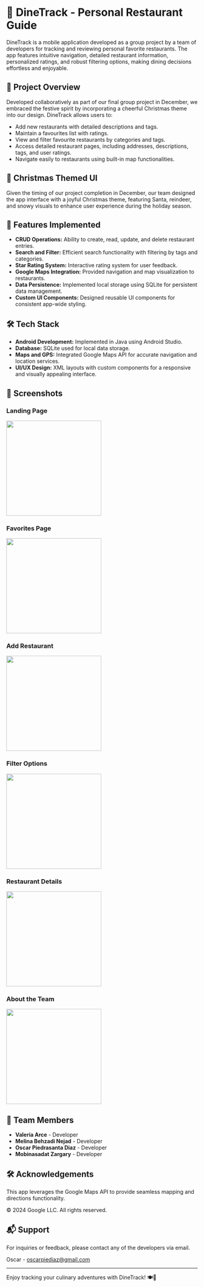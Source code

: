 
# 🎄 DineTrack - Personal Restaurant Guide

DineTrack is a mobile application developed as a group project by a team of developers for tracking and reviewing personal favorite restaurants. The app features intuitive navigation, detailed restaurant information, personalized ratings, and robust filtering options, making dining decisions effortless and enjoyable.

## 🌟 Project Overview

Developed collaboratively as part of our final group project in December, we embraced the festive spirit by incorporating a cheerful Christmas theme into our design. DineTrack allows users to:

- Add new restaurants with detailed descriptions and tags.
- Maintain a favourites list with ratings.
- View and filter favourite restaurants by categories and tags.
- Access detailed restaurant pages, including addresses, descriptions, tags, and user ratings.
- Navigate easily to restaurants using built-in map functionalities.

## 🎅 Christmas Themed UI

Given the timing of our project completion in December, our team designed the app interface with a joyful Christmas theme, featuring Santa, reindeer, and snowy visuals to enhance user experience during the holiday season.

## 📌 Features Implemented

- **CRUD Operations:** Ability to create, read, update, and delete restaurant entries.
- **Search and Filter:** Efficient search functionality with filtering by tags and categories.
- **Star Rating System:** Interactive rating system for user feedback.
- **Google Maps Integration:** Provided navigation and map visualization to restaurants.
- **Data Persistence:** Implemented local storage using SQLite for persistent data management.
- **Custom UI Components:** Designed reusable UI components for consistent app-wide styling.

## 🛠 Tech Stack

- **Android Development:** Implemented in Java using Android Studio.
- **Database:** SQLite used for local data storage.
- **Maps and GPS:** Integrated Google Maps API for accurate navigation and location services.
- **UI/UX Design:** XML layouts with custom components for a responsive and visually appealing interface.

## 📸 **Screenshots**

### Landing Page
<img src="Readme_Assets/Landing_Page.png" width="250"/>

### Favorites Page
<img src="Readme_Assets/Favourites_Page.png" width="250"/>

### Add Restaurant
<img src="Readme_Assets/Add_Restaurant_Page.png" width="250"/>

### Filter Options
<img src="Readme_Assets/Filter_Tab.png" width="250"/>

### Restaurant Details
<img src="Readme_Assets/Restaurant_Details_Page.png" width="250"/>

### About the Team
<img src="Readme_Assets/Team_About_Page.png" width="250"/>


## 👥 Team Members

- **Valeria Arce** - Developer
- **Melina Behzadi Nejad** - Developer
- **Oscar Piedrasanta Diaz** - Developer
- **Mobinasadat Zargary** - Developer

## 🛠 Acknowledgements

This app leverages the Google Maps API to provide seamless mapping and directions functionality.

© 2024 Google LLC. All rights reserved.

## 📬 Support

For inquiries or feedback, please contact any of the developers via email.

Oscar - oscarpiediaz@gmail.com

---

Enjoy tracking your culinary adventures with DineTrack! 🍽🎉
